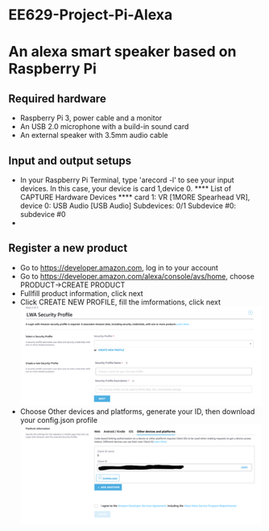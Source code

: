 # EE629-Project-Pi-Alexa

An alexa smart speaker based on Raspberry Pi
===
Required hardware
---
* Raspberry Pi 3, power cable and a monitor
* An USB 2.0 microphone with a build-in sound card
* An external speaker with 3.5mm audio cable

Input and output setups
---
* In your Raspberry Pi Terminal, type 'arecord -l' to see your input devices. In this case, your device is card 1,device 0. 
    **** List of CAPTURE Hardware Devices ****
card 1: VR [1MORE Spearhead VR], device 0: USB Audio [USB Audio]
  Subdevices: 0/1
  Subdevice #0: subdevice #0
*

Register a new product
---
* Go to https://developer.amazon.com, log in to your account
* Go to https://developer.amazon.com/alexa/console/avs/home, choose PRODUCT->CREATE PRODUCT
* Fullfill product information, click next
* Click CREATE NEW PROFILE, fill the imformations, click next
![Image text](https://github.com/JCLiLC/EE629-Project-Pi-Alexa/blob/master/images/Screen%20Shot%202019-04-29%20at%204.33.39%20PM.png)
* Choose Other devices and platforms, generate your ID, then download your config.json profile
![Image text](https://github.com/JCLiLC/EE629-Project-Pi-Alexa/blob/master/images/Screen%20Shot%202019-04-29%20at%204.37.28%20PM.png)

